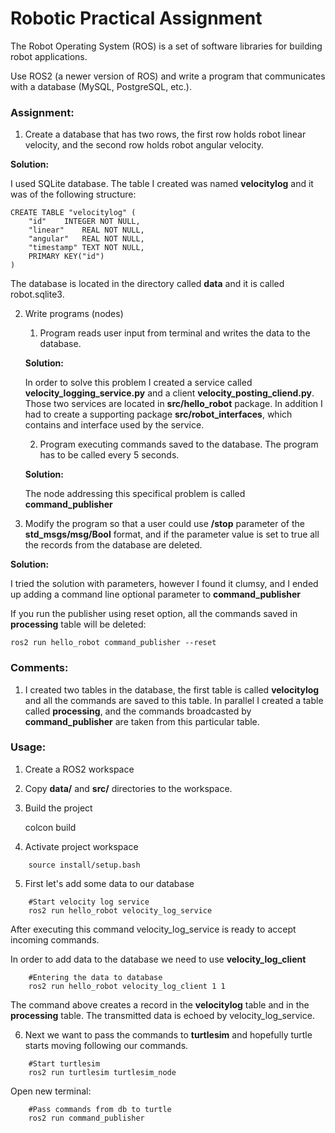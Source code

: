 # Robotic Practical Assignment

The Robot Operating System (ROS) is a set of software libraries for building robot
applications.

Use ROS2 (a newer version of ROS) and write a program that communicates with 
a database (MySQL, PostgreSQL, etc.).

### Assignment:

1. Create a database that has two rows, the first row holds robot linear velocity,
and the second row holds robot angular velocity.

**Solution:**

I used SQLite database. The table I created was named **velocitylog** and it was of the
following structure:

	CREATE TABLE "velocitylog" (
		"id"	INTEGER NOT NULL,
		"linear"	REAL NOT NULL,
		"angular"	REAL NOT NULL,
		"timestamp"	TEXT NOT NULL,
		PRIMARY KEY("id")
	)
	
The database is located in the directory called **data** and it is called robot.sqlite3.

	
2. Write programs (nodes)
	
	1) Program reads user input from terminal and writes the data to the database.
	
	**Solution:**
	
	In order to solve this problem I created a service called
	**velocity_logging_service.py** and a client **velocity_posting_cliend.py**.
	Those two services are located in **src/hello_robot** package. In addition
	I had to create a supporting package **src/robot_interfaces**, which contains
	and interface used by the service.
	
	2) Program executing commands saved to the database. The program has to be
	called every 5 seconds.
	
	**Solution:**
	
	The node addressing this specifical problem is called **command_publisher**
	
	
3. Modify the program so that a user could use **/stop** parameter 
of the **std_msgs/msg/Bool** format, and if the parameter value is set to true
all the records from the database are deleted.


**Solution:**

I tried the solution with parameters, however I found it clumsy, and I ended up
adding a command line optional parameter to **command_publisher**

If you run the publisher using reset option, all the commands saved in **processing**
table will be deleted:

	ros2 run hello_robot command_publisher --reset
	
### Comments:

1. I created two tables in the database, the first table is called **velocitylog**
and all the commands are saved to this table. In parallel I created a table called
**processing**, and the commands broadcasted by **command_publisher** are taken from 
this particular table.


### Usage:

1. Create a ROS2 workspace

2. Copy **data/** and **src/** directories to the workspace.

3. Build the project

	colcon build
	
4. Activate project workspace

```
    source install/setup.bash
```
	
5. First let's add some data to our database

```
    #Start velocity log service
    ros2 run hello_robot velocity_log_service
```
	
After executing this command velocity_log_service is ready to accept incoming commands.

In order to add data to the database we need to use **velocity_log_client**

```
    #Entering the data to database
    ros2 run hello_robot velocity_log_client 1 1
```
	
The command above creates a record in the **velocitylog** table and in
the **processing** table. The transmitted data is echoed by velocity_log_service.


6. Next we want to pass the commands to **turtlesim** and hopefully turtle starts moving
following our commands.

```
    #Start turtlesim
    ros2 run turtlesim turtlesim_node
```

Open new terminal:

```
    #Pass commands from db to turtle
    ros2 run command_publisher
```
	
	
